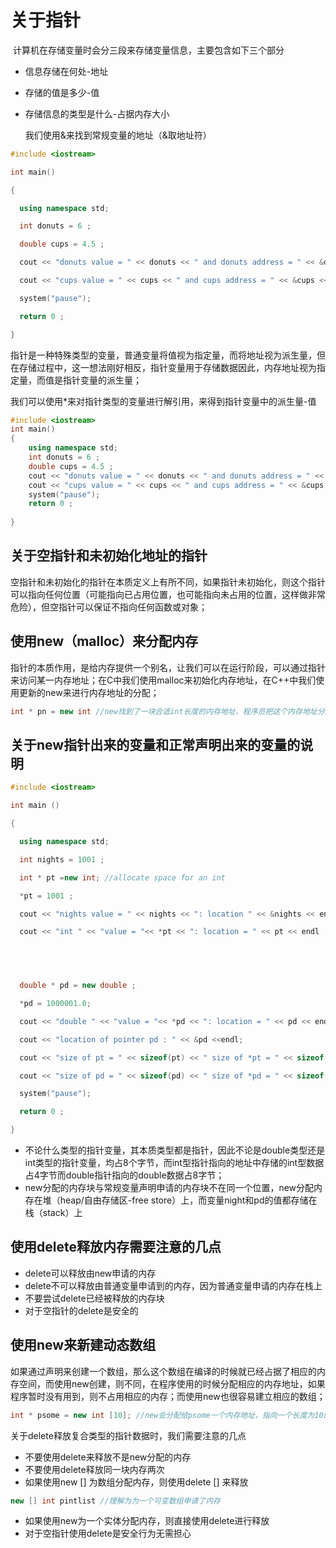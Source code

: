 # 关于指针

​	计算机在存储变量时会分三段来存储变量信息，主要包含如下三个部分

* 信息存储在何处-地址

* 存储的值是多少-值

* 存储信息的类型是什么-占据内存大小

  我们使用&来找到常规变量的地址（&取地址符）

```c++
#include <iostream>

int main()

{

  using namespace std;

  int donuts = 6 ;

  double cups = 4.5 ;

  cout << "donuts value = " << donuts << " and donuts address = " << &donuts << endl;

  cout << "cups value = " << cups << " and cups address = " << &cups << endl;

  system("pause");

  return 0 ;  

}
```

​	指针是一种特殊类型的变量，普通变量将值视为指定量，而将地址视为派生量，但在存储过程中，这一想法刚好相反，指针变量用于存储数据因此，内存地址视为指定量，而值是指针变量的派生量；

​	我们可以使用*来对指针类型的变量进行解引用，来得到指针变量中的派生量-值

```C++
#include <iostream>
int main()
{
    using namespace std;
    int donuts = 6 ;
    double cups = 4.5 ;
    cout << "donuts value = " << donuts << " and donuts address = " << &donuts << endl;
    cout << "cups value = " << cups << " and cups address = " << &cups << endl;
    system("pause");
    return 0 ;
    
}
```

## 关于空指针和未初始化地址的指针

​	空指针和未初始化的指针在本质定义上有所不同，如果指针未初始化，则这个指针可以指向任何位置（可能指向已占用位置，也可能指向未占用的位置，这样做非常危险），但空指针可以保证不指向任何函数或对象；

## 使用new（malloc）来分配内存

​	指针的本质作用，是给内存提供一个别名，让我们可以在运行阶段，可以通过指针来访问某一内存地址；在C中我们使用malloc来初始化内存地址，在C++中我们使用更新的new来进行内存地址的分配；

```c++
int * pn = new int //new找到了一块合适int长度的内存地址，程序员把这个内存地址分配给了pn这个指针变量；
```

## 关于new指针出来的变量和正常声明出来的变量的说明

```C++
#include <iostream>

int main () 

{

  using namespace std;

  int nights = 1001 ;

  int * pt =new int; //allocate space for an int 

  *pt = 1001 ;

  cout << "nights value = " << nights << ": location " << &nights << endl;

  cout << "int " << "value = "<< *pt << ": location = " << pt << endl ;

  



  double * pd = new double ;

  *pd = 1000001.0;

  cout << "double " << "value = "<< *pd << ": location = " << pd << endl ;

  cout << "location of pointer pd : " << &pd <<endl;

  cout << "size of pt = " << sizeof(pt) << " size of *pt = " << sizeof(*pt) <<endl;

  cout << "size of pd = " << sizeof(pd) << " size of *pd = " << sizeof(*pd) <<endl;

  system("pause");

  return 0 ;

}
```

* 不论什么类型的指针变量，其本质类型都是指针，因此不论是double类型还是int类型的指针变量，均占8个字节，而int型指针指向的地址中存储的int型数据占4字节而double指针指向的double数据占8字节；
* new分配的内存块与常规变量声明申请的内存块不在同一个位置，new分配内存在堆（heap/自由存储区-free store）上，而变量night和pd的值都存储在栈（stack）上

## 使用delete释放内存需要注意的几点

* delete可以释放由new申请的内存
* delete不可以释放由普通变量申请到的内存，因为普通变量申请的内存在栈上
* 不要尝试delete已经被释放的内存块
* 对于空指针的delete是安全的

## 使用new来新建动态数组

​	如果通过声明来创建一个数组，那么这个数组在编译的时候就已经占据了相应的内存空间，而使用new创建，则不同，在程序使用的时候分配相应的内存地址，如果程序暂时没有用到，则不占用相应的内存；而使用new也很容易建立相应的数组；

```c++
int * psome = new int [10]; //new会分配给psome一个内存地址，指向一个长度为10的int型数组
```

关于delete释放复合类型的指针数据时，我们需要注意的几点

* 不要使用delete来释放不是new分配的内存
* 不要使用delete释放同一块内存两次
* 如果使用new [] 为数组分配内存，则使用delete [] 来释放

```c++
new [] int pintlist //理解为为一个可变数组申请了内存
```

* 如果使用new为一个实体分配内存，则直接使用delete进行释放
* 对于空指针使用delete是安全行为无需担心

